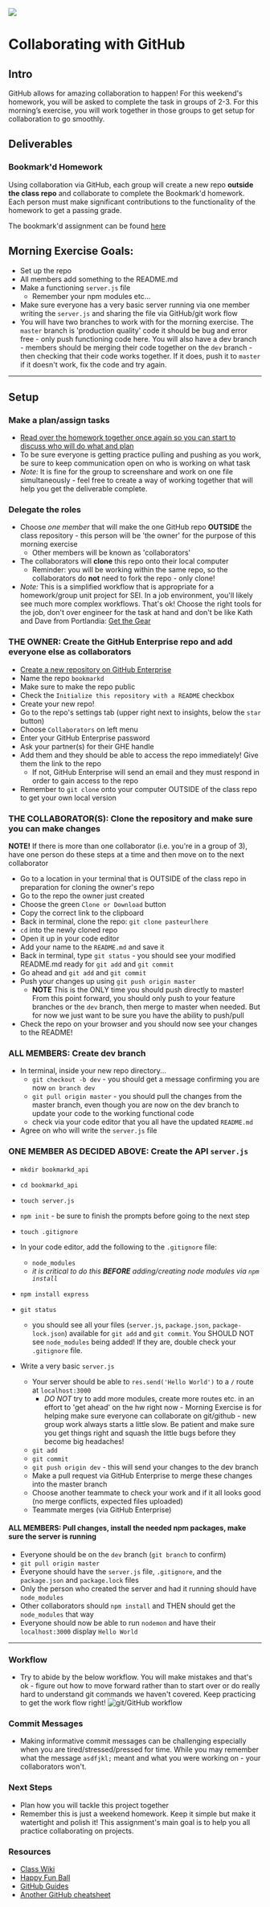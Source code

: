 ![](/ga_cog.png)

# Collaborating with GitHub
## Intro
GitHub allows for amazing collaboration to happen! For this weekend's homework, you will be asked to complete the task in groups of 2-3. For this morning’s exercise, you will work together in those groups to get setup for collaboration to go smoothly.
## Deliverables
### Bookmark'd Homework 

Using collaboration via GitHub, each group will create a new repo **outside the class repo** and collaborate to complete the Bookmark'd homework. Each person must make significant contributions to the functionality of the homework to get a passing grade.

The bookmark'd assignment can be found [here](../homework)

## Morning Exercise Goals:

- Set up the repo
- All members add something to the README.md
- Make a functioning `server.js` file
  - Remember your npm modules etc...
- Make sure everyone has a very basic server running via one member writing the `server.js` and sharing the file via GitHub/git work flow
- You will have two branches to work with for the morning exercise. The `master` branch is 'production quality' code it should be bug and error free - only push functioning code here. You will also have a dev branch - members should be merging their code together on the `dev` branch - then checking that their code works together. If it does, push it to `master` if it doesn't work, fix the code and try again.

---

## Setup

### Make a plan/assign tasks
- [Read over the homework together once again so you can start to discuss who will do what and plan](../homework)
- To be sure everyone is getting practice pulling and pushing as you work, be sure to keep communication open on who is working on what task
- _Note:_ It is fine for the group to screenshare and work on one file simultaneously - feel free to create a way of working together that will help you get the deliverable complete.

### Delegate the roles

- Choose _one member_ that will make the one GitHub repo **OUTSIDE** the class repository - this person will be 'the owner' for the purpose of this morning exercise
    - Other members will be known as 'collaborators'
- The collaborators will **clone** this repo onto their local computer
    - Reminder: you will be working within the same repo, so the collaborators do **not** need to fork the repo - only clone!
- _Note:_ This is a simplified workflow that is appropriate for a homework/group unit project for SEI. In a job environment, you'll likely see much more complex workflows. That's ok! Choose the right tools for the job, don't over engineer for the task at hand and don't be like Kath and Dave from Portlandia:  [Get the Gear](https://www.youtube.com/watch?v=R3SFqV0hMyo)

### THE OWNER: Create the GitHub Enterprise repo and add everyone else as collaborators
- [Create a new repository on GitHub Enterprise](https://git.generalassemb.ly/new)
- Name the repo `bookmarkd` 
- Make sure to make the repo public
- Check the `Initialize this repository with a README` checkbox
- Create your new repo!
- Go to the repo's settings tab (upper right next to insights, below the `star` button)
- Choose `Collaborators` on left menu
- Enter your GitHub Enterprise password
- Ask your partner(s) for their GHE handle
- Add them and they should be able to access the repo immediately! Give them the link to the repo
    - If not, GitHub Enterprise will send an email and they must respond in order to gain access to the repo
- Remember to `git clone` onto your computer OUTSIDE of the class repo to get your own local version 

### THE COLLABORATOR(S): Clone the repository and make sure you can make changes

**NOTE!** If there is more than one collaborator (i.e. you're in a group of 3), have one person do these steps at a time and then move on to the next collaborator

- Go to a location in your terminal that is OUTSIDE of the class repo in preparation for cloning the owner's repo
- Go to the repo the owner just created
- Choose the green `Clone or Download` button
- Copy the correct link to the clipboard
- Back in terminal, clone the repo: `git clone pasteurlhere`
- `cd` into the newly cloned repo
- Open it up in your code editor
- Add your name to the `README.md` and save it
- Back in terminal, type `git status` - you should see your modified README.md ready for `git add` and `git commit`
- Go ahead and `git add` and `git commit`
- Push your changes up using `git push origin master`
    - **NOTE** This is the ONLY time you should push directly to master! From this point forward, you should only push to your feature branches or the `dev` branch, then merge to master when needed. But for now we just want to be sure you have the ability to push/pull
- Check the repo on your browser and you should now see your changes to the README!

### ALL MEMBERS: Create dev branch

- In terminal, inside your new repo directory...
   - `git checkout -b dev`  - you should get a message confirming you are now `on branch dev`
   - `git pull origin master` - you should pull the changes from the master branch, even though you are now on the dev branch to update your code to the working functional code
   - check via your code editor that you all have the updated `README.md`
- Agree on who will write the `server.js` file

### ONE MEMBER AS DECIDED ABOVE: Create the API `server.js` 

- `mkdir bookmarkd_api`
- `cd bookmarkd_api`
- `touch server.js`
- `npm init` - be sure to finish the prompts before going to the next step
- `touch .gitignore`
- In your code editor, add the following to the `.gitignore` file:
    - `node_modules`
    - _it is critical to do this **BEFORE** adding/creating node modules via `npm install`_
- `npm install express`
- `git status`
    - you should see all your files (`server.js`, `package.json`, `package-lock.json`) available for `git add` and `git commit`.  You SHOULD NOT see `node_modules` being added!  If they are, double check your `.gitignore` file.

- Write a very basic `server.js`
  - Your server should be able to `res.send('Hello World')` to a `/` route at `localhost:3000`
    - *DO NOT* try to add more modules, create more routes etc. in an effort to 'get ahead' on the hw right now - Morning Exercise is for helping make sure everyone can collaborate on git/github - new group work always starts a little slow. Be patient and make sure you get things right and squash the little bugs before they become big headaches!
  - `git add`
  - `git commit`
  - `git push origin dev` - this will send your changes to the dev branch
  - Make a pull request via GitHub Enterprise to merge these changes into the master branch
  - Choose another teammate to check your work and if it all looks good (no merge conflicts, expected files uploaded)
  - Teammate merges (via GitHub Enterprise)

#### ALL MEMBERS: Pull changes, install the needed npm packages, make sure the server is running

 - Everyone should be on the `dev` branch (`git branch` to confirm)
 - `git pull origin master`
 - Everyone should have the `server.js` file, `.gitignore`, and the `package.json` and `package.lock` files
 - Only the person who created the server and had it running should have `node_modules`
 - Other collaborators should `npm install` and THEN should get the `node_modules` that way
 - Everyone should now be able to run `nodemon` and have their `localhost:3000` display `Hello World`
 
---

### Workflow
- Try to abide by the below workflow. You will make mistakes and that's ok - figure out how to move forward rather than to start over or do really hard to understand git commands we haven't covered. Keep practicing to get the work flow right!
![git/GitHub workflow](https://i.imgur.com/aAmxC0G.png)

### Commit Messages
- Making informative commit messages can be challenging especially when you are tired/stressed/pressed for time.  While you may remember what the message `asdfjkl;` meant and what you were working on - your collaborators won't.

### Next Steps

- Plan how you will tackle this project together
- Remember this is just a weekend homework. Keep it simple but make it watertight and polish it! This assignment's main goal is to help you all practice collaborating on projects.

### Resources
- [Class Wiki](https://git.generalassemb.ly/Software-Engineering-Immersive-Remote/SEIR-Nova/wiki)
- [Happy Fun Ball](../../w08d03/morning_exercise)
- [GitHub Guides](https://guides.GitHub.com/introduction/flow/?utm_source=onboarding-series&utm_medium=email&utm_content=read-the-guide-cta&utm_campaign=learn-GitHub-flow-email)
- [Another GitHub cheatsheet](https://education.GitHub.com/git-cheat-sheet-education.pdf)
